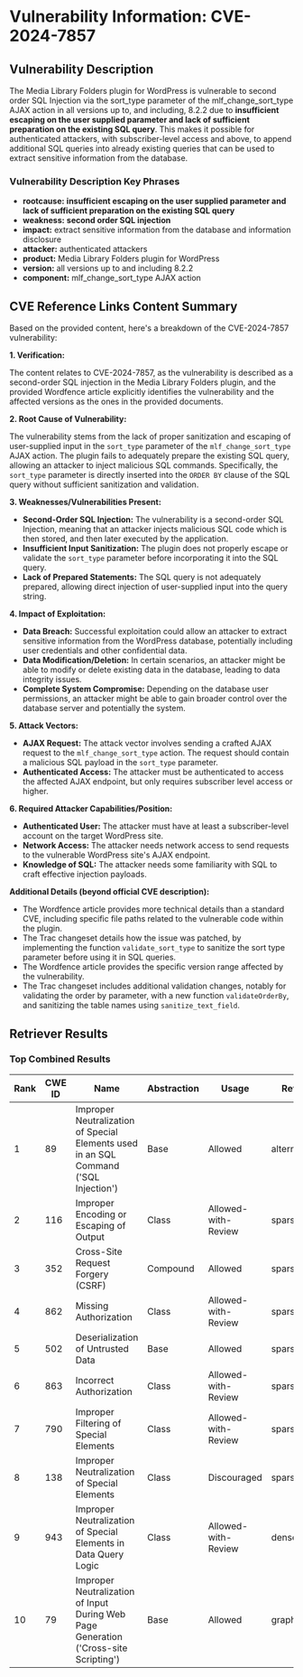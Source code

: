 # Vulnerability Information: CVE-2024-7857

## Vulnerability Description
The Media Library Folders plugin for WordPress is vulnerable to second order SQL Injection via the sort_type parameter of the mlf_change_sort_type AJAX action in all versions up to, and including, 8.2.2 due to **insufficient escaping on the user supplied parameter and lack of sufficient preparation on the existing SQL query**. This makes it possible for authenticated attackers, with subscriber-level access and above, to append additional SQL queries into already existing queries that can be used to extract sensitive information from the database.

### Vulnerability Description Key Phrases
- **rootcause:** **insufficient escaping on the user supplied parameter and lack of sufficient preparation on the existing SQL query**
- **weakness:** **second order SQL injection**
- **impact:** extract sensitive information from the database and information disclosure
- **attacker:** authenticated attackers
- **product:** Media Library Folders plugin for WordPress
- **version:** all versions up to and including 8.2.2
- **component:** mlf_change_sort_type AJAX action

## CVE Reference Links Content Summary
Based on the provided content, here's a breakdown of the CVE-2024-7857 vulnerability:

**1. Verification:**

The content relates to CVE-2024-7857, as the vulnerability is described as a second-order SQL injection in the Media Library Folders plugin, and the provided Wordfence article explicitly identifies the vulnerability and the affected versions as the ones in the provided documents.

**2. Root Cause of Vulnerability:**

The vulnerability stems from the lack of proper sanitization and escaping of user-supplied input in the `sort_type` parameter of the `mlf_change_sort_type` AJAX action. The plugin fails to adequately prepare the existing SQL query, allowing an attacker to inject malicious SQL commands. Specifically, the `sort_type` parameter is directly inserted into the `ORDER BY` clause of the SQL query without sufficient sanitization and validation.

**3. Weaknesses/Vulnerabilities Present:**

*   **Second-Order SQL Injection:** The vulnerability is a second-order SQL Injection, meaning that an attacker injects malicious SQL code which is then stored, and then later executed by the application.
*   **Insufficient Input Sanitization:** The plugin does not properly escape or validate the `sort_type` parameter before incorporating it into the SQL query.
*   **Lack of Prepared Statements:** The SQL query is not adequately prepared, allowing direct injection of user-supplied input into the query string.

**4. Impact of Exploitation:**

*   **Data Breach:** Successful exploitation could allow an attacker to extract sensitive information from the WordPress database, potentially including user credentials and other confidential data.
*   **Data Modification/Deletion:** In certain scenarios, an attacker might be able to modify or delete existing data in the database, leading to data integrity issues.
*   **Complete System Compromise:** Depending on the database user permissions, an attacker might be able to gain broader control over the database server and potentially the system.

**5. Attack Vectors:**

*   **AJAX Request:** The attack vector involves sending a crafted AJAX request to the `mlf_change_sort_type` action. The request should contain a malicious SQL payload in the `sort_type` parameter.
*   **Authenticated Access:** The attacker must be authenticated to access the affected AJAX endpoint, but only requires subscriber level access or higher.

**6. Required Attacker Capabilities/Position:**

*   **Authenticated User:** The attacker must have at least a subscriber-level account on the target WordPress site.
*   **Network Access:** The attacker needs network access to send requests to the vulnerable WordPress site's AJAX endpoint.
*   **Knowledge of SQL:** The attacker needs some familiarity with SQL to craft effective injection payloads.

**Additional Details (beyond official CVE description):**

*   The Wordfence article provides more technical details than a standard CVE, including specific file paths related to the vulnerable code within the plugin.
*  The Trac changeset details how the issue was patched, by implementing the function `validate_sort_type` to sanitize the sort type parameter before using it in SQL queries.
*   The Wordfence article provides the specific version range affected by the vulnerability.
*   The Trac changeset includes additional validation changes, notably for validating the order by parameter, with a new function `validateOrderBy`, and sanitizing the table names using `sanitize_text_field`.

## Retriever Results

### Top Combined Results

| Rank | CWE ID | Name | Abstraction | Usage  | Retrievers | Individual Scores |
|------|--------|------|-------------|-------|------------|-------------------|
| 1 | 89 | Improper Neutralization of Special Elements used in an SQL Command ('SQL Injection') | Base | Allowed | alternate_terms | 0.800 |
| 2 | 116 | Improper Encoding or Escaping of Output | Class | Allowed-with-Review | sparse | 0.590 |
| 3 | 352 | Cross-Site Request Forgery (CSRF) | Compound | Allowed | sparse | 0.581 |
| 4 | 862 | Missing Authorization | Class | Allowed-with-Review | sparse | 0.542 |
| 5 | 502 | Deserialization of Untrusted Data | Base | Allowed | sparse | 0.537 |
| 6 | 863 | Incorrect Authorization | Class | Allowed-with-Review | sparse | 0.535 |
| 7 | 790 | Improper Filtering of Special Elements | Class | Allowed-with-Review | sparse | 0.528 |
| 8 | 138 | Improper Neutralization of Special Elements | Class | Discouraged | sparse | 0.522 |
| 9 | 943 | Improper Neutralization of Special Elements in Data Query Logic | Class | Allowed-with-Review | dense | 0.491 |
| 10 | 79 | Improper Neutralization of Input During Web Page Generation ('Cross-site Scripting') | Base | Allowed | graph | 0.003 |

